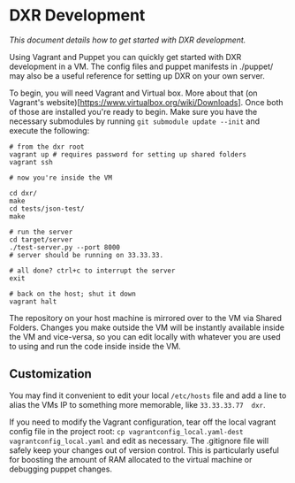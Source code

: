 DXR Development
===============
_This document details how to get started with DXR development._

Using Vagrant and Puppet you can quickly get started with DXR development in a
VM. The config files and puppet manifests in ./puppet/ may also be a useful
reference for setting up DXR on your own server.

To begin, you will need Vagrant and Virtual box. More about that
(on Vagrant's website)[https://www.virtualbox.org/wiki/Downloads]. Once both
of those are installed you're ready to begin. Make sure you have the
necessary submodules by running `git submodule update --init` and execute
the following:

```
# from the dxr root
vagrant up # requires password for setting up shared folders
vagrant ssh

# now you're inside the VM

cd dxr/
make
cd tests/json-test/
make

# run the server
cd target/server
./test-server.py --port 8000
# server should be running on 33.33.33.

# all done? ctrl+c to interrupt the server
exit

# back on the host; shut it down
vagrant halt
```

The repository on your host machine is mirrored over to the VM via Shared
Folders. Changes you make outside the VM will be instantly available inside the
VM and vice-versa, so you can edit locally with whatever you are used to using
and run the code inside inside the VM.

Customization
-------------

You may find it convenient to edit your local `/etc/hosts` file and add a line
to alias the VMs IP to something more memorable, like `33.33.33.77  dxr`.

If you need to modify the Vagrant configuration, tear off the local vagrant
config file in the project root:
`cp vagrantconfig_local.yaml-dest vagrantconfig_local.yaml` and edit as
necessary. The .gitignore file will safely keep your changes out of version
control. This is particularly useful for boosting the amount of RAM allocated
to the virtual machine or debugging puppet changes.
